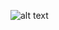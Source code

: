 ![alt text](https://s3.getstickerpack.com/storage/uploads/sticker-pack/bocchi-the-rock-gif/sticker_23.gif?f14a26d4dd10b8fc4bde89fe21d65855)

